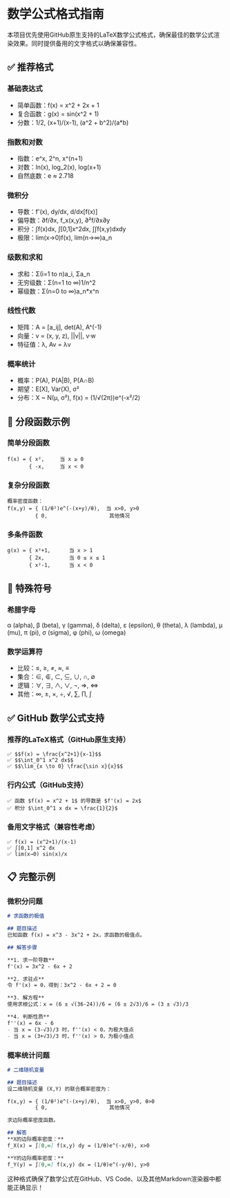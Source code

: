 # 数学公式格式指南

本项目优先使用GitHub原生支持的LaTeX数学公式格式，确保最佳的数学公式渲染效果。同时提供备用的文字格式以确保兼容性。

## ✅ 推荐格式

### 基础表达式
- 简单函数：f(x) = x^2 + 2x + 1
- 复合函数：g(x) = sin(x^2 + 1)
- 分数：1/2, (x+1)/(x-1), (a^2 + b^2)/(a*b)

### 指数和对数
- 指数：e^x, 2^n, x^(n+1)
- 对数：ln(x), log_2(x), log(x+1)
- 自然底数：e ≈ 2.718

### 微积分
- 导数：f'(x), dy/dx, d/dx[f(x)]
- 偏导数：∂f/∂x, f_x(x,y), ∂²f/∂x∂y
- 积分：∫f(x)dx, ∫[0,1]x^2dx, ∫∫f(x,y)dxdy
- 极限：lim(x→0)f(x), lim(n→∞)a_n

### 级数和求和
- 求和：Σ(i=1 to n)a_i, Σa_n
- 无穷级数：Σ(n=1 to ∞)1/n^2
- 幂级数：Σ(n=0 to ∞)a_n*x^n

### 线性代数
- 矩阵：A = [a_ij], det(A), A^(-1)
- 向量：v = (x, y, z), ||v||, v·w
- 特征值：λ, Av = λv

### 概率统计
- 概率：P(A), P(A|B), P(A∩B)
- 期望：E[X], Var(X), σ²
- 分布：X ~ N(μ, σ²), f(x) = (1/√(2π))e^(-x²/2)

## 📝 分段函数示例

### 简单分段函数
```
f(x) = { x²,     当 x ≥ 0
       { -x,     当 x < 0
```

### 复杂分段函数  
```
概率密度函数：
f(x,y) = { (1/θ²)e^(-(x+y)/θ),  当 x>0, y>0
         { 0,                    其他情况
```

### 多条件函数
```
g(x) = { x²+1,      当 x > 1
       { 2x,        当 0 ≤ x ≤ 1  
       { x²-1,      当 x < 0
```

## 🔢 特殊符号

### 希腊字母
α (alpha), β (beta), γ (gamma), δ (delta), ε (epsilon), 
θ (theta), λ (lambda), μ (mu), π (pi), σ (sigma), φ (phi), ω (omega)

### 数学运算符
- 比较：≤, ≥, ≠, ≈, ≡
- 集合：∈, ∉, ⊂, ⊆, ∪, ∩, ∅
- 逻辑：∀, ∃, ∧, ∨, ¬, ⇒, ⇔
- 其他：∞, ±, ×, ÷, √, ∑, ∏, ∫

## ✅ GitHub 数学公式支持

### 推荐的LaTeX格式（GitHub原生支持）
```
✅ $$f(x) = \frac{x^2+1}{x-1}$$
✅ $$\int_0^1 x^2 dx$$
✅ $$\lim_{x \to 0} \frac{\sin x}{x}$$
```

### 行内公式（GitHub支持）
```
✅ 函数 $f(x) = x^2 + 1$ 的导数是 $f'(x) = 2x$
✅ 积分 $\int_0^1 x dx = \frac{1}{2}$
```

### 备用文字格式（兼容性考虑）
```
✅ f(x) = (x^2+1)/(x-1)
✅ ∫[0,1] x^2 dx
✅ lim(x→0) sin(x)/x
```

## 📋 完整示例

### 微积分问题
```markdown
# 求函数的极值

## 题目描述
已知函数 f(x) = x^3 - 3x^2 + 2x，求函数的极值点。

## 解答步骤

**1. 求一阶导数**
f'(x) = 3x^2 - 6x + 2

**2. 求驻点**  
令 f'(x) = 0，得到：3x^2 - 6x + 2 = 0

**3. 解方程**
使用求根公式：x = (6 ± √(36-24))/6 = (6 ± 2√3)/6 = (3 ± √3)/3

**4. 判断性质**
f''(x) = 6x - 6
- 当 x = (3-√3)/3 时，f''(x) < 0，为极大值点
- 当 x = (3+√3)/3 时，f''(x) > 0，为极小值点
```

### 概率统计问题
```markdown  
# 二维随机变量

## 题目描述
设二维随机变量 (X,Y) 的联合概率密度为：

f(x,y) = { (1/θ²)e^(-(x+y)/θ),  当 x>0, y>0, θ>0
         { 0,                    其他情况

求边际概率密度函数。

## 解答
**X的边际概率密度：**
f_X(x) = ∫[0,∞] f(x,y) dy = (1/θ)e^(-x/θ), x>0

**Y的边际概率密度：**  
f_Y(y) = ∫[0,∞] f(x,y) dx = (1/θ)e^(-y/θ), y>0
```

这种格式确保了数学公式在GitHub、VS Code、以及其他Markdown渲染器中都能正确显示！
